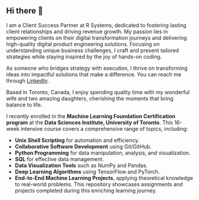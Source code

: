 ## Hi there 👋

<!--
**amitsindhwani/amitsindhwani** is a ✨ _special_ ✨ repository because its `README.md` (this file) appears on your GitHub profile.

Here are some ideas to get you started:

-->
I am a Client Success Partner at R Systems, dedicated to fostering lasting client relationships and driving revenue growth. My passion lies in empowering clients on their digital transformation journeys and delivering high-quality digital product engineering solutions. Focusing on understanding unique business challenges, I craft and present tailored strategies while staying inspired by the joy of hands-on coding.

As someone who bridges strategy with execution, I thrive on transforming ideas into impactful solutions that make a difference. You can reach me through [LinkedIn](https://www.linkedin.com/in/amit-sindhwani).

Based in Toronto, Canada, I enjoy spending quality time with my wonderful wife and two amazing daughters, cherishing the moments that bring balance to life.

I recently enrolled in the **Machine Learning Foundation Certification program** at the **Data Sciences Institute, University of Toronto**. This 16-week intensive course covers a comprehensive range of topics, including:
- **Unix Shell Scripting** for automation and efficiency.
- **Collaborative Software Development** using Git/GitHub.
- **Python Programming** for data manipulation, analysis, and visualization.
- **SQL** for effective data management.
- **Data Visualization Tools** such as NumPy and Pandas.
- **Deep Learning Algorithms** using TensorFlow and PyTorch.
- **End-to-End Machine Learning Projects**, applying theoretical knowledge to real-world problems.
This repository showcases assignments and projects completed during this enriching learning journey.
